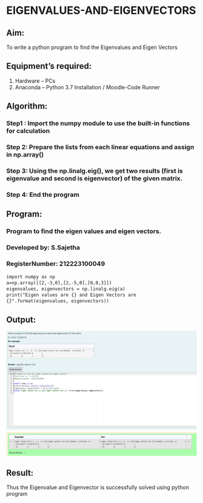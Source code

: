 # EIGENVALUES-AND-EIGENVECTORS
## Aim:
To write a python program to find the Eigenvalues and Eigen Vectors
## Equipment’s required:
1. 	Hardware – PCs
2. 	Anaconda – Python 3.7 Installation / Moodle-Code Runner
## Algorithm:
### Step1 : Import the numpy module to use the built-in functions for calculation
### Step 2: Prepare the lists from each linear equations and assign in np.array() 
### Step 3: Using the np.linalg.eig(),  we get two results (first is eigenvalue and second is eigenvector) of the given matrix.
### Step 4: End the program

## Program:
### Program to find the eigen values and eigen vectors.
### Developed by: S.Sajetha
### RegisterNumber: 212223100049
```
import numpy as np
a=np.array([[2,-3,0],[2,-5,0],[0,0,3]])
eigenvalues, eigenvectors = np.linalg.eig(a)
print("Eigen values are {} and Eigen Vectors are {}".format(eigenvalues, eigenvectors))
```
## Output:
![output](<Screenshot 2024-04-08 213938.png>)
## Result:
Thus the Eigenvalue and Eigenvector is successfully solved using python program
